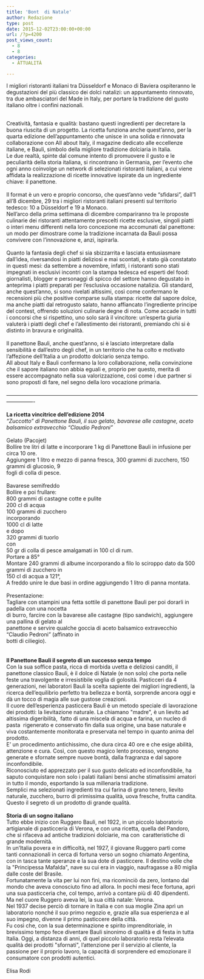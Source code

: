 ```yaml
---
title: 'Bont  di Natale'
author: Redazione
type: post
date: 2015-12-02T23:00:00+00:00
url: /?p=4200
post_views_count:
  - 8
  - 8
categories:
  - ATTUALITÀ

---
```

I migliori ristoranti italiani tra D&uuml;sseldorf e Monaco di Baviera ospiteranno le degustazioni del pi&ugrave; classico dei dolci natalizi: un appuntamento rinnovato, tra due ambasciatori del Made in Italy, per portare la tradizione del gusto italiano oltre i confini nazionali.&nbsp;

<div>
  &nbsp;
</div>

<div>
  Creativit&agrave;, fantasia e qualit&agrave;: bastano questi ingredienti per decretare la buona riuscita di un progetto. La ricetta funziona anche quest&#8217;anno, per la quarta edizione dell&#8217;appuntamento che unisce in una solida e rinnovata collaborazione con All about Italy, il magazine dedicato alle eccellenze italiane, e Bauli, simbolo della migliore tradizione dolciaria in Italia.
</div>

<div>
  Le due realt&agrave;, spinte dal comune intento di promuovere il gusto e le peculiarit&agrave; della storia italiana, si rincontrano in Germania, per l&#8217;evento che ogni anno coinvolge un network di selezionati ristoranti italiani, a cui viene affidata la realizzazione di ricette innovative ispirate da un ingrediente chiave: il panettone. &nbsp;
</div>

<div>
  &nbsp;
</div>

<div>
  Il format &egrave; un vero e proprio concorso, che quest&#8217;anno vede &ldquo;sfidarsi&rdquo;, dall&#8217;1 all&#8217;8 dicembre, 29 tra i migliori ristoranti italiani presenti sul territorio tedesco: 10 a D&uuml;sseldorf e 19 a Monaco.&nbsp;
</div>

<div>
  Nell&#8217;arco della prima settimana di dicembre compariranno tra le proposte culinarie dei ristoranti attentamente prescelti ricette esclusive, singoli piatti o interi menu differenti nella loro concezione ma accomunati dal panettone: un modo per dimostrare come la tradizione incarnata da Bauli possa convivere con l&#8217;innovazione e, anzi, ispirarla.&nbsp;
</div>

<div>
  &nbsp;
</div>

<div>
  Quanto la fantasia degli chef si sia sbizzarrita e lasciata entusiasmare dall&#8217;idea, riversandosi in piatti deliziosi e mai scontati, &egrave; stato gi&agrave; constatato in questi mesi: da settembre a novembre, infatti, i ristoranti sono stati impegnati in esclusivi incontri con la stampa tedesca ed esperti del food: giornalisti, blogger e personaggi di spicco del settore hanno degustato in anteprima i piatti preparati per l&#8217;esclusiva occasione natalizia. Gli standard, anche quest&#8217;anno, si sono rivelati altissimi, cos&igrave; come confermano le recensioni pi&ugrave; che positive comparse sulla stampa: ricette dal sapore dolce, ma anche piatti dal retrogusto salato, hanno affiancato l&#8217;ingrediente principe del contest, offrendo soluzioni culinarie degne di nota. Come accade in tutti i concorsi che si rispettino, uno solo sar&agrave; il vincitore: un&#8217;esperta giuria valuter&agrave; i piatti degli chef e l&#8217;allestimento dei ristoranti, premiando chi si &egrave; distinto in bravura e originalit&agrave;.
</div>

<div>
  &nbsp;
</div>

<div>
  Il panettone Bauli, anche quest&#8217;anno, si &egrave; lasciato interpretare dalla sensibilit&agrave; e dall&#8217;estro degli chef, in un territorio che ha colto e motivato l&#8217;affezione dell&#8217;Italia a un prodotto dolciario senza tempo.
</div>

<div>
  All about Italy e Bauli confermano la loro collaborazione, nella convinzione che il sapore italiano non abbia eguali e, proprio per questo, merita di essere accompagnato nella sua valorizzazione, cos&igrave; come i due partner si sono proposti di fare, nel segno della loro vocazione primaria.
</div>

<div>
  &nbsp;
</div>

<div>
  &#8212;&#8212;&#8212;&#8212;&#8212;&#8212;&#8212;&#8212;&#8212;&#8212;&#8212;&#8212;&#8212;&#8212;&#8212;&#8212;&#8212;&#8212;&#8212;&#8212;&#8212;&#8212;&#8212;&#8212;&#8212;&#8212;&#8212;&#8212;&#8212;&#8212;&#8212;&#8212;&#8212;&#8212;&#8212;&#8212;&#8212;&#8212;&#8212;&#8212;&#8212;-
</div>

<div>
  &nbsp;
</div>

<div>
  <strong>La ricetta vincitrice dell&#8217;edizione 2014</strong>
</div>

<div>
  <em>&ldquo;Zuccotto&rdquo; di Panettone Bauli, il suo gelato, bavarese alle castagne, aceto balsamico extravecchio &ldquo;Claudio Pedroni&rdquo;</em>
</div>

<div>
  &nbsp;
</div>

<div>
  Gelato (Pacojet)
</div>

<div>
  Bollire tre litri di latte e incorporare 1 kg di Panettone Bauli in infusione per circa 10 ore.
</div>

<div>
  Aggiungere 1 litro e mezzo di panna fresca, 300 grammi di zucchero, 150 grammi di glucosio, 9
</div>

<div>
  fogli di colla di pesce.
</div>

<div>
  &nbsp;
</div>

<div>
  Bavarese semifreddo
</div>

<div>
  Bollire e poi frullare:
</div>

<div>
  800 grammi di castagne cotte e pulite
</div>

<div>
  200 cl di acqua
</div>

<div>
  100 grammi di zucchero
</div>

<div>
  incorporando
</div>

<div>
  1000 cl di latte
</div>

<div>
  e dopo
</div>

<div>
  320 grammi di tuorlo
</div>

<div>
  con
</div>

<div>
  50 gr di colla di pesce amalgamati in 100 cl di rum.
</div>

<div>
  Portare a 85&deg;
</div>

<div>
  Montare 240 grammi di albume incorporando a filo lo sciroppo dato da 500 grammi di zucchero in
</div>

<div>
  150 cl di acqua a 121&deg;,
</div>

<div>
  A freddo unire le due basi in ordine aggiungendo 1 litro di panna montata.
</div>

<div>
  &nbsp;
</div>

<div>
  Presentazione:
</div>

<div>
  Tagliare con stampini una fetta sottile di panettone Bauli per poi dorarli in padella con una nocetta
</div>

<div>
  di burro, farcire con la bavarese alle castagne (tipo sandwich), aggiungere una pallina di gelato al
</div>

<div>
  panettone e servire qualche goccia di aceto balsamico extravecchio &ldquo;Claudio Pedroni&rdquo; (affinato in
</div>

<div>
  botti di ciliegio).
</div>

<div>
  &nbsp;
</div>

<div>
  &nbsp;
</div>

<div>
  <strong>Il Panettone Bauli il segreto di un successo senza tempo</strong>
</div>

<div>
  Con la sua soffice pasta, ricca di morbida uvetta e deliziosi canditi, il panettone classico Bauli, &egrave; il dolce di Natale (e non solo) che porta nelle feste una travolgente e irresistibile voglia di golosit&agrave;. Pasticceri da 4 generazioni, nei laboratori Bauli la scelta sapiente dei migliori ingredienti, la ricerca dell&#8217;equilibrio perfetto tra bellezza e bont&agrave;, sorprende ancora oggi e d&agrave; un tocco di magia alle sue gustose creazioni.
</div>

<div>
  Il cuore dell&rsquo;esperienza pasticcera Bauli &egrave; un metodo speciale di lavorazione dei prodotti: la lievitazione naturale. La chiamano "madre", &egrave; un lievito ad altissima digeribilit&agrave;, &nbsp;fatto di una miscela di acqua e farina, un nucleo di pasta &nbsp;rigenerato e conservato fin dalla sua origine, una base naturale e viva costantemente monitorata e preservata nel tempo in quanto anima del prodotto.&nbsp;
</div>

<div>
  E&#8217; un procedimento antichissimo, che dura circa 40 ore e che esige abilit&agrave;, attenzione e cura. Cos&igrave;, con questo magico lento processo, vengono generate e sfornate sempre nuove bont&agrave;, dalla fragranza e dal sapore inconfondibile.&nbsp;
</div>

<div>
  Riconosciuto ed apprezzato per il suo gusto delicato ed inconfondibile, ha saputo conquistare non solo i palati italiani bens&igrave; anche stimatissimi amatori in tutto il mondo, esportando la sua millenaria tradizione. &nbsp;
</div>

<div>
  Semplici ma selezionati ingredienti tra cui farina di grano tenero, lievito naturale, zucchero, burro di primissima qualit&agrave;, uova fresche, frutta candita. Questo il segreto di un prodotto di grande qualit&agrave;.&nbsp;
</div>

<div>
  &nbsp;
</div>

<div>
  <strong>Storia di un sogno italiano</strong>
</div>

<div>
  Tutto ebbe inizio con Ruggero Bauli, nel 1922, in un piccolo laboratorio artigianale di pasticceria di Verona, e con una ricetta, quella del Pandoro, che si rifaceva ad antiche tradizioni dolciarie, ma con &nbsp;caratteristiche di grande modernit&agrave;.
</div>

<div>
  In un&#8217;Italia povera e in difficolt&agrave;, nel 1927, il giovane Ruggero part&igrave; come tanti connazionali in cerca di fortuna verso un sogno chiamato Argentina, con in tasca tante speranze e la sua dote di pasticcere. Il destino volle che la "Principessa Mafalda", nave su cui era in viaggio, naufragasse a 80 miglia dalle coste del Brasile.
</div>

<div>
  Fortunatamente la vita per lui non fin&igrave;, ma ricominci&ograve; da zero, lontano dal mondo che aveva conosciuto fino ad allora. In pochi mesi fece fortuna, apr&igrave; una sua pasticceria che, col tempo, arriv&ograve; a contare pi&ugrave; di 40 dipendenti.
</div>

<div>
  Ma nel cuore Ruggero aveva lei, la sua citt&agrave; natale: Verona.
</div>

<div>
  Nel 1937 decise perci&ograve; di tornare in Italia e con sua moglie Zina apr&igrave; un laboratorio nonch&eacute; il suo primo negozio e, grazie alla sua esperienza e al suo impegno, divenne il primo pasticcere della citt&agrave;.&nbsp;
</div>

<div>
  Fu cos&igrave; che, con la sua determinazione e spirito imprenditoriale, in brevissimo tempo fece diventare Bauli sinonimo di qualit&agrave; e di festa in tutta Italia. Oggi, a distanza di anni, di quel piccolo laboratorio resta l&#8217;elevata qualit&agrave; dei prodotti "sfornati", l&#8217;attenzione per il servizio al cliente, la passione per il proprio lavoro, la capacit&agrave; di sorprendere ed emozionare il consumatore con prodotti autentici.
</div>

<div>
  &nbsp;
</div>

<div>
  Elisa Rodi
</div>